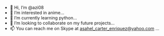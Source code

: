 - 👋 Hi, I’m @azi08
- 👀 I’m interested in anime...
- 🌱 I’m currently learning python...
- 💞️ I’m looking to collaborate on my future projects...
- 📫 You can reach me on Skype at asahel_carter_enriquez@yahoo.com ...

<!---
azi08/azi08 is a ✨ special ✨ repository because its `README.md` (this file) appears on your GitHub profile.
You can click the Preview link to take a look at your changes.
--->
